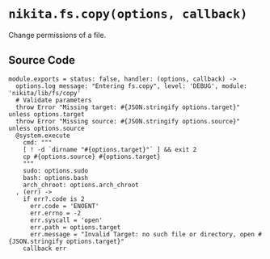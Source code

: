 
# `nikita.fs.copy(options, callback)`

Change permissions of a file.

## Source Code

    module.exports = status: false, handler: (options, callback) ->
      options.log message: "Entering fs.copy", level: 'DEBUG', module: 'nikita/lib/fs/copy'
      # Validate parameters
      throw Error "Missing target: #{JSON.stringify options.target}" unless options.target
      throw Error "Missing source: #{JSON.stringify options.source}" unless options.source
      @system.execute
        cmd: """
        [ ! -d `dirname "#{options.target}"` ] && exit 2
        cp #{options.source} #{options.target}
        """
        sudo: options.sudo
        bash: options.bash
        arch_chroot: options.arch_chroot
      , (err) ->
        if err?.code is 2
          err.code = 'ENOENT'
          err.errno = -2
          err.syscall = 'open'
          err.path = options.target
          err.message = "Invalid Target: no such file or directory, open #{JSON.stringify options.target}"
        callback err
